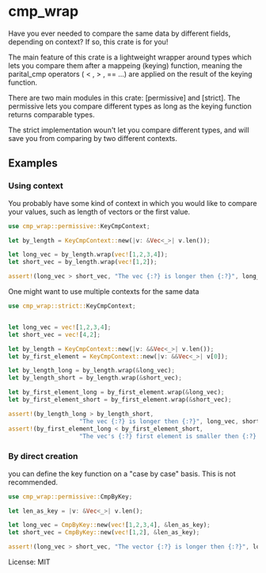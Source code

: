 # cmp_wrap


Have you ever needed to compare the same data by different fields, depending on context?
If so, this crate is for you!

The main feature of this crate is a lightweight wrapper around types which lets you compare
them after a mappeing (keying) function, meaning the parital_cmp operators ( < , > , == ...)
are applied on the result of the keying function.

There are two main modules in this crate: [permissive] and [strict].
The permissive lets you compare different types as long as the keying function returns
comparable types.

The strict implementation woun't let you compare different types, and will save you from
comparing by two different contexts.

## Examples

### Using context
You probably have some kind of context in which you would like to compare your values, such as
length of vectors or the first value.


```rust
use cmp_wrap::permissive::KeyCmpContext;

let by_length = KeyCmpContext::new(|v: &Vec<_>| v.len());

let long_vec = by_length.wrap(vec![1,2,3,4]);
let short_vec = by_length.wrap(vec![1,2]);

assert!(long_vec > short_vec, "The vec {:?} is longer then {:?}", long_vec, short_vec);

```

One might want to use multiple contexts for the same data

```rust
use cmp_wrap::strict::KeyCmpContext;


let long_vec = vec![1,2,3,4];
let short_vec = vec![4,2];

let by_length = KeyCmpContext::new(|v: &&Vec<_>| v.len());
let by_first_element = KeyCmpContext::new(|v: &&Vec<_>| v[0]);

let by_length_long = by_length.wrap(&long_vec);
let by_length_short = by_length.wrap(&short_vec);

let by_first_element_long = by_first_element.wrap(&long_vec);
let by_first_element_short = by_first_element.wrap(&short_vec);

assert!(by_length_long > by_length_short,
                    "The vec {:?} is longer then {:?}", long_vec, short_vec);
assert!(by_first_element_long < by_first_element_short,
                    "The vec's {:?} first element is smaller then {:?}'s", long_vec, short_vec);

```

### By direct creation
you can define the key function on a "case by case" basis. This is not recommended.
```rust
use cmp_wrap::permissive::CmpByKey;

let len_as_key = |v: &Vec<_>| v.len();

let long_vec = CmpByKey::new(vec![1,2,3,4], &len_as_key);
let short_vec = CmpByKey::new(vec![1,2], &len_as_key);

assert!(long_vec > short_vec, "The vector {:?} is longer then {:?}", long_vec, short_vec);
```

License: MIT
